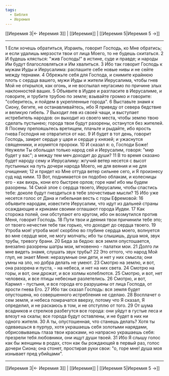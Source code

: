 ```yaml
---
tags:
  - Библия
  - Иеремия
---
```

[[Иеремия 3|← Иеремия 3]] | [[Иеремия]] | [[Иеремия 5|Иеремия 5 →]]

---
1 Если хочешь обратиться, Израиль, говорит Господь, ко Мне обратись; и если удалишь мерзости твои от лица Моего, то не будешь скитаться.
2 И будешь клясться: "жив Господь!" в истине, суде и правде; и народы Им будут благословляться и Им хвалиться.
3 Ибо так говорит Господь к мужам Иуды и Иерусалима: распашите себе новые нивы и не сейте между тернами.
4 Обрежьте себя для Господа, и снимите крайнюю плоть с сердца вашего, мужи Иуды и жители Иерусалима, чтобы гнев Мой не открылся, как огонь, и не воспылал неугасимо по причине злых наклонностей ваших.
5 Объявите в Иудее и разгласите в Иерусалиме, и говорите, и трубите трубою по земле; взывайте громко и говорите: "соберитесь, и пойдем в укрепленные города".
6 Выставьте знамя к Сиону, бегите, не останавливайтесь, ибо Я приведу от севера бедствие и великую гибель.
7 Выходит лев из своей чащи, и выступает истребитель народов: он выходит из своего места, чтобы землю твою сделать пустынею; города твои будут разорены, останутся без жителей.
8 Посему препояшьтесь вретищем, плачьте и рыдайте, ибо ярость гнева Господня не отвратится от нас.
9 И будет в тот день, говорит Господь, замрет сердце у царя и сердце у князей; и ужаснутся священники, и изумятся пророки.
10 И сказал я: о, Господи Боже! Неужели Ты обольщал только народ сей и Иерусалим, говоря: "мир будет у вас"; а между тем меч доходит до души?
11 В то время сказано будет народу сему и Иерусалиму: жгучий ветер несется с высот пустынных на путь дочери народа Моего, не для веяния и не для очищения;
12 и придет ко Мне оттуда ветер сильнее сего, и Я произнесу суд над ними.
13 Вот, поднимается он подобно облакам, и колесницы его - как вихрь, кони его быстрее орлов; горе нам! ибо мы будем разорены.
14 Смой злое с сердца твоего, Иерусалим, чтобы спастись тебе: доколе будут гнездиться в тебе злочестивые мысли?
15 Ибо уже несется голос от Дана и гибельная весть с горы Ефремовой:
16 объявите народам, известите Иерусалим, что идут из дальней страны осаждающие и криками своими оглашают города Иудеи.
17 Как сторожа полей, они обступают его кругом, ибо он возмутился против Меня, говорит Господь.
18 Пути твои и деяния твои причинили тебе это; от твоего нечестия тебе так горько, что доходит до сердца твоего.
19 Утроба моя! утроба моя! скорблю во глубине сердца моего, волнуется во мне сердце мое, не могу молчать; ибо ты слышишь, душа моя, звук трубы, тревогу брани.
20 Беда за бедою: вся земля опустошается, внезапно разорены шатры мои, мгновенно - палатки мои.
21 Долго ли мне видеть знамя, слушать звук трубы?
22 Это оттого, что народ Мой глуп, не знает Меня: неразумные они дети, и нет у них смысла; они умны на зло, но добра делать не умеют.
23 Смотрю на землю, и вот, она разорена и пуста, - на небеса, и нет на них света.
24 Смотрю на горы, и вот, они дрожат, и все холмы колеблются.
25 Смотрю, и вот, нет человека, и все птицы небесные разлетелись.
26 Смотрю, и вот, Кармил - пустыня, и все города его разрушены от лица Господа, от ярости гнева Его.
27 Ибо так сказал Господь: вся земля будет опустошена, но совершенного истребления не сделаю.
28 Восплачет о сем земля, и небеса помрачатся вверху, потому что Я сказал, Я определил, и не раскаюсь в том, и не отступлю от того.
29 От шума всадников и стрелков разбегутся все города: они уйдут в густые леса и влезут на скалы; все города будут оставлены, и не будет в них ни одного жителя.
30 А ты, опустошенная, что станешь делать? Хотя ты одеваешься в пурпур, хотя украшаешь себя золотыми нарядами, обрисовываешь глаза твои красками, но напрасно украшаешь себя: презрели тебя любовники, они ищут души твоей.
31 Ибо Я слышу голос как бы женщины в родах, стон как бы рождающей в первый раз, голос дочери Сиона; она стонет, простирая руки свои: "о, горе мне! душа моя изнывает пред убийцами".

---
[[Иеремия 3|← Иеремия 3]] | [[Иеремия]] | [[Иеремия 5|Иеремия 5 →]]